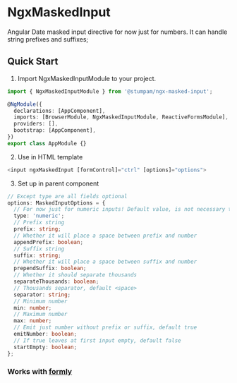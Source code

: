 # NgxMaskedInput

Angular Date masked input directive for now just for numbers. It can handle string prefixes and suffixes;

## Quick Start

1. Import NgxMaskedInputModule to your project.

```typescript
import { NgxMaskedInputModule } from '@stumpam/ngx-masked-input';

@NgModule({
  declarations: [AppComponent],
  imports: [BrowserModule, NgxMaskedInputModule, ReactiveFormsModule],
  providers: [],
  bootstrap: [AppComponent],
})
export class AppModule {}
```

2. Use in HTML template

```typescript
<input ngxMaskedInput [formControl]="ctrl" [options]="options">
```

3. Set up in parent component

```typescript
// Except type are all fields optional
options: MaskedInputOptions = {
  // For now just for numeric inputs! Default value, is not necessary to set.
  type: 'numeric';
  // Prefix string
  prefix: string;
  // Whether it will place a space between prefix and number
  appendPrefix: boolean;
  // Suffix string
  suffix: string;
  // Whether it will place a space between suffix and number
  prependSuffix: boolean;
  // Whether it should separate thousands
  separateThousands: boolean;
  // Thousands separator, default <space>
  separator: string;
  // Minimum number
  min: number;
  // Maximum number
  max: number;
  // Emit just number without prefix or suffix, default true
  emitNumber: boolean;
  // If true leaves at first input empty, default false
  startEmpty: boolean;
};
```

### Works with [formly](https://formly.dev)

